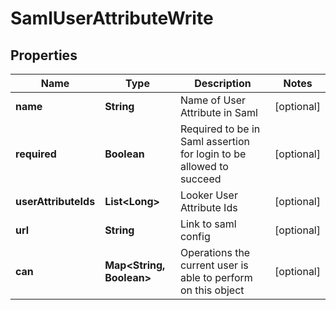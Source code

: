 # SamlUserAttributeWrite

## Properties
Name | Type | Description | Notes
------------ | ------------- | ------------- | -------------
**name** | **String** | Name of User Attribute in Saml |  [optional]
**required** | **Boolean** | Required to be in Saml assertion for login to be allowed to succeed |  [optional]
**userAttributeIds** | **List&lt;Long&gt;** | Looker User Attribute Ids |  [optional]
**url** | **String** | Link to saml config |  [optional]
**can** | **Map&lt;String, Boolean&gt;** | Operations the current user is able to perform on this object |  [optional]
